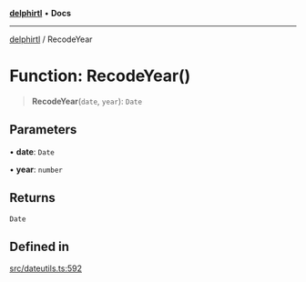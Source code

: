 [**delphirtl**](../README.md) • **Docs**

***

[delphirtl](../globals.md) / RecodeYear

# Function: RecodeYear()

> **RecodeYear**(`date`, `year`): `Date`

## Parameters

• **date**: `Date`

• **year**: `number`

## Returns

`Date`

## Defined in

[src/dateutils.ts:592](https://github.com/chuacw/delphirtl/blob/1d6969b8a199060a984c4375d6be1f0ffa838be2/src/dateutils.ts#L592)
